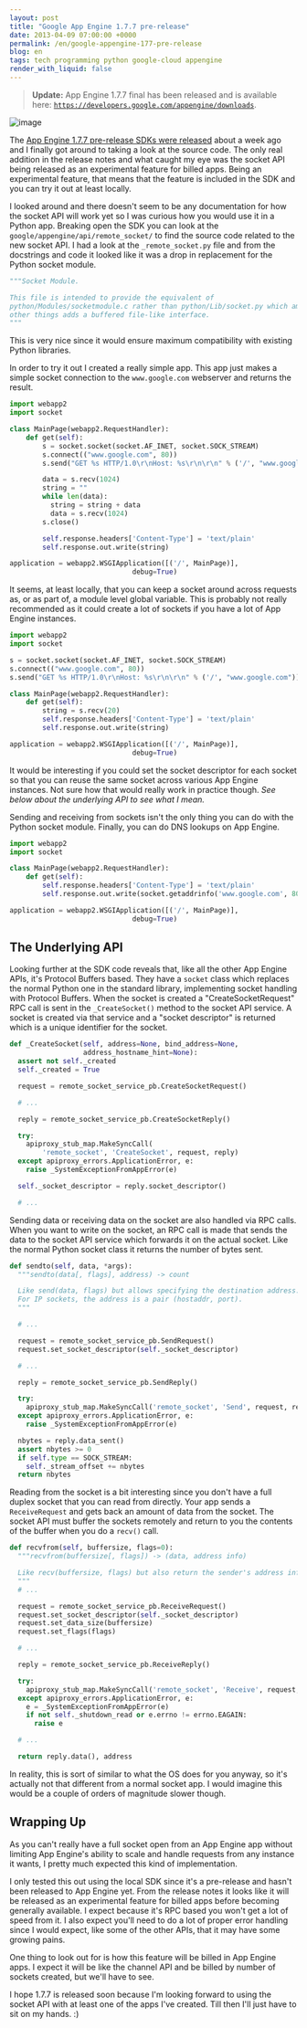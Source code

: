 ```yaml
---
layout: post
title: "Google App Engine 1.7.7 pre-release"
date: 2013-04-09 07:00:00 +0000
permalink: /en/google-appengine-177-pre-release
blog: en
tags: tech programming python google-cloud appengine
render_with_liquid: false
---
```


> **Update:** App Engine 1.7.7 final has been released and is available here:
> [`https://developers.google.com/appengine/downloads`](https://developers.google.com/appengine/downloads).

![image](/assets/images/appengine/appengine_lowres_small.png)

The [App Engine 1.7.7 pre-release SDKs were released](https://groups.google.com/forum/?fromgroups=#!topic/google-appengine/nnHmLdXMgKs) about a week ago and I finally got around to taking a look at the source code. The only real addition in the release notes and what caught my eye was the socket API being released as an experimental feature for billed apps. Being an experimental feature, that means that the feature is included in the SDK and you can try it out at least locally.

I looked around and there doesn't seem to be any documentation for how the socket API will work yet so I was curious how you would use it in a Python app. Breaking open the SDK you can look at the `google/appengine/api/remote_socket/` to find the source code related to the new socket API. I had a look at the `_remote_socket.py` file and from the docstrings and code it looked like it was a drop in replacement for the Python socket module.

```python
"""Socket Module.

This file is intended to provide the equivalent of
python/Modules/socketmodule.c rather than python/Lib/socket.py which amongst
other things adds a buffered file-like interface.
"""
```

This is very nice since it would ensure maximum compatibility with existing Python libraries.

In order to try it out I created a really simple app. This app just makes a simple socket connection to the `www.google.com` webserver and returns the result.

```python
import webapp2
import socket

class MainPage(webapp2.RequestHandler):
    def get(self):
        s = socket.socket(socket.AF_INET, socket.SOCK_STREAM)
        s.connect(("www.google.com", 80))
        s.send("GET %s HTTP/1.0\r\nHost: %s\r\n\r\n" % ('/', "www.google.com"))

        data = s.recv(1024)
        string = ""
        while len(data):
          string = string + data
          data = s.recv(1024)
        s.close()

        self.response.headers['Content-Type'] = 'text/plain'
        self.response.out.write(string)

application = webapp2.WSGIApplication([('/', MainPage)],
                              debug=True)
```

It seems, at least locally, that you can keep a socket around across requests as, or as part of, a module level global variable. This is probably not really recommended as it could create a lot of sockets if you have a lot of App Engine instances.

```python
import webapp2
import socket

s = socket.socket(socket.AF_INET, socket.SOCK_STREAM)
s.connect(("www.google.com", 80))
s.send("GET %s HTTP/1.0\r\nHost: %s\r\n\r\n" % ('/', "www.google.com"))

class MainPage(webapp2.RequestHandler):
    def get(self):
        string = s.recv(20)
        self.response.headers['Content-Type'] = 'text/plain'
        self.response.out.write(string)

application = webapp2.WSGIApplication([('/', MainPage)],
                              debug=True)
```

It would be interesting if you could set the socket descriptor for each socket so that you can reuse the same socket across various App Engine instances. Not sure how that would really work in practice though. _See below about the underlying API to see what I mean._

Sending and receiving from sockets isn't the only thing you can do with the Python socket module. Finally, you can do DNS lookups on App Engine.

```python
import webapp2
import socket

class MainPage(webapp2.RequestHandler):
    def get(self):
        self.response.headers['Content-Type'] = 'text/plain'
        self.response.out.write(socket.getaddrinfo('www.google.com', 80))

application = webapp2.WSGIApplication([('/', MainPage)],
                              debug=True)
```

## The Underlying API

Looking further at the SDK code reveals that, like all the other App Engine APIs, it's Protocol Buffers based. They have a `socket` class which replaces the normal Python one in the standard library, implementing socket handling with Protocol Buffers. When the socket is created a "CreateSocketRequest" RPC call is sent in the `_CreateSocket()` method to the socket API service. A socket is created via that service and a "socket descriptor" is returned which is a unique identifier for the socket.

```python
def _CreateSocket(self, address=None, bind_address=None,
                  address_hostname_hint=None):
  assert not self._created
  self._created = True

  request = remote_socket_service_pb.CreateSocketRequest()

  # ...

  reply = remote_socket_service_pb.CreateSocketReply()

  try:
    apiproxy_stub_map.MakeSyncCall(
        'remote_socket', 'CreateSocket', request, reply)
  except apiproxy_errors.ApplicationError, e:
    raise _SystemExceptionFromAppError(e)

  self._socket_descriptor = reply.socket_descriptor()

  # ...
```

Sending data or receiving data on the socket are also handled via RPC calls. When you want to write on the socket, an RPC call is made that sends the data to the socket API service which forwards it on the actual socket. Like the normal Python socket class it returns the number of bytes sent.

```python
def sendto(self, data, *args):
  """sendto(data[, flags], address) -> count

  Like send(data, flags) but allows specifying the destination address.
  For IP sockets, the address is a pair (hostaddr, port).
  """

  # ...

  request = remote_socket_service_pb.SendRequest()
  request.set_socket_descriptor(self._socket_descriptor)

  # ...

  reply = remote_socket_service_pb.SendReply()

  try:
    apiproxy_stub_map.MakeSyncCall('remote_socket', 'Send', request, reply)
  except apiproxy_errors.ApplicationError, e:
    raise _SystemExceptionFromAppError(e)

  nbytes = reply.data_sent()
  assert nbytes >= 0
  if self.type == SOCK_STREAM:
    self._stream_offset += nbytes
  return nbytes
```

Reading from the socket is a bit interesting since you don't have a full duplex socket that you can read from directly. Your app sends a `ReceiveRequest` and gets back an amount of data from the socket. The socket API must buffer the sockets remotely and return to you the contents of the buffer when you do a `recv()` call.

```python
def recvfrom(self, buffersize, flags=0):
  """recvfrom(buffersize[, flags]) -> (data, address info)

  Like recv(buffersize, flags) but also return the sender's address info.
  """
  # ...

  request = remote_socket_service_pb.ReceiveRequest()
  request.set_socket_descriptor(self._socket_descriptor)
  request.set_data_size(buffersize)
  request.set_flags(flags)

  # ...

  reply = remote_socket_service_pb.ReceiveReply()

  try:
    apiproxy_stub_map.MakeSyncCall('remote_socket', 'Receive', request, reply)
  except apiproxy_errors.ApplicationError, e:
    e = _SystemExceptionFromAppError(e)
    if not self._shutdown_read or e.errno != errno.EAGAIN:
      raise e

  # ...

  return reply.data(), address
```

In reality, this is sort of similar to what the OS does for you anyway, so it's actually not that different from a normal socket app. I would imagine this would be a couple of orders of magnitude slower though.

## Wrapping Up

As you can't really have a full socket open from an App Engine app without limiting App Engine's ability to scale and handle requests from any instance it wants, I pretty much expected this kind of implementation.

I only tested this out using the local SDK since it's a pre-release and hasn't been released to App Engine yet. From the release notes it looks like it will be released as an experimental feature for billed apps before becoming generally available. I expect because it's RPC based you won't get a lot of speed from it. I also expect you'll need to do a lot of proper error handling since I would expect, like some of the other APIs, that it may have some growing pains.

One thing to look out for is how this feature will be billed in App Engine apps. I expect it will be like the channel API and be billed by number of sockets created, but we'll have to see.

I hope 1.7.7 is released soon because I'm looking forward to using the socket API with at least one of the apps I've created. Till then I'll just have to sit on my hands. :)
